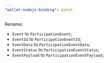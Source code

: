 ```yaml
---
"wallet-nodejs-binding": patch
---
```


Rename:
- `Event` to `ParticipationEvent`;
- `EventId` to `ParticipationEventId`;
- `EventData` to `ParticipationEventData`;
- `EventStatus` to `ParticipationEventStatus`;
- `EventPayload` to `ParticipationEventPayload`;
